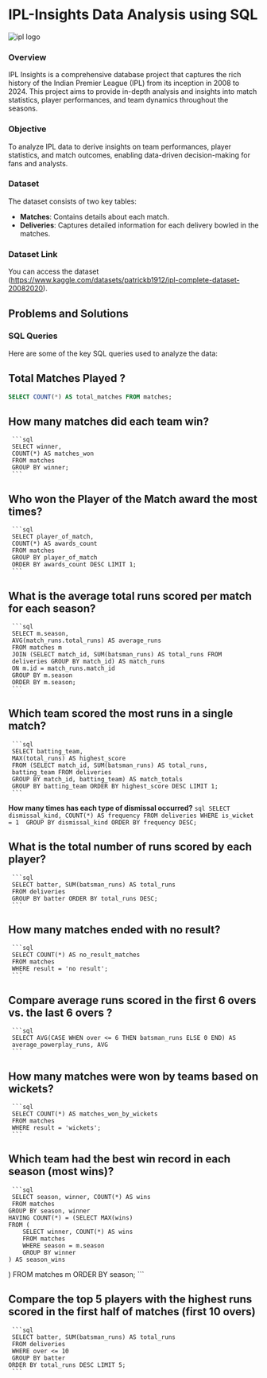 # IPL-Insights Data Analysis using SQL
![ipl logo](https://images.deccanherald.com/deccanherald%2F2024-03%2Fddd16e79-f241-4a8c-bf06-ac40de765387%2FFsdglE4XsAE3YkJ.jpg?rect=0%2C0%2C2048%2C1152&auto=format%2Ccompress&fmt=webp&fit=max&format=webp&q=70&w=1200&dpr=1.5)

### Overview
IPL Insights is a comprehensive database project that captures the rich history of the Indian Premier League (IPL) from its inception in 2008 to 2024. This project aims to provide in-depth analysis and insights into match statistics, player performances, and team dynamics throughout the seasons.

### Objective
To analyze IPL data to derive insights on team performances, player statistics, and match outcomes, enabling data-driven decision-making for fans and analysts.

### Dataset
The dataset consists of two key tables:

 - **Matches**: Contains details about each match.
 - **Deliveries**: Captures detailed information for each delivery bowled in the matches.

### Dataset Link
You can access the dataset (https://www.kaggle.com/datasets/patrickb1912/ipl-complete-dataset-20082020).

## Problems and Solutions

### SQL Queries
Here are some of the key SQL queries used to analyze the data:

## Total Matches Played ?
   ```sql
   SELECT COUNT(*) AS total_matches FROM matches;
   ```   
## How many matches did each team win?
     ```sql
     SELECT winner, 
     COUNT(*) AS matches_won
     FROM matches
     GROUP BY winner;
     ```
## Who won the Player of the Match award the most times?
     ```sql
     SELECT player_of_match,
     COUNT(*) AS awards_count
     FROM matches
     GROUP BY player_of_match
     ORDER BY awards_count DESC LIMIT 1;
     ```
## What is the average total runs scored per match for each season?
     ```sql
     SELECT m.season,
     AVG(match_runs.total_runs) AS average_runs
     FROM matches m
     JOIN (SELECT match_id, SUM(batsman_runs) AS total_runs FROM 
     deliveries GROUP BY match_id) AS match_runs
     ON m.id = match_runs.match_id
     GROUP BY m.season
     ORDER BY m.season;
     ```
## Which team scored the most runs in a single match?
     ```sql
     SELECT batting_team,
     MAX(total_runs) AS highest_score
     FROM (SELECT match_id, SUM(batsman_runs) AS total_runs, 
     batting_team FROM deliveries 
     GROUP BY match_id, batting_team) AS match_totals
     GROUP BY batting_team ORDER BY highest_score DESC LIMIT 1;
     ```
**How many times has each type of dismissal occurred?**
     ```sql
     SELECT dismissal_kind, COUNT(*) AS frequency
     FROM deliveries WHERE is_wicket = 1 
     GROUP BY dismissal_kind ORDER BY frequency DESC;
     ```
## What is the total number of runs scored by each player?
     ```sql
     SELECT batter, SUM(batsman_runs) AS total_runs
     FROM deliveries
     GROUP BY batter ORDER BY total_runs DESC;
     ```
## How many matches ended with no result?
     ```sql
     SELECT COUNT(*) AS no_result_matches 
     FROM matches 
     WHERE result = 'no result';
     ```
 ## Compare average runs scored in the first 6 overs vs. the last 6 overs ?
     ```sql
     SELECT AVG(CASE WHEN over <= 6 THEN batsman_runs ELSE 0 END) AS 
     average_powerplay_runs, AVG
     ```
 ## How many matches were won by teams based on wickets?
     ```sql
     SELECT COUNT(*) AS matches_won_by_wickets
     FROM matches
     WHERE result = 'wickets';
     ```
 ## Which team had the best win record in each season (most wins)?
     ```sql
     SELECT season, winner, COUNT(*) AS wins
     FROM matches
    GROUP BY season, winner
    HAVING COUNT(*) = (SELECT MAX(wins) 
    FROM (
        SELECT winner, COUNT(*) AS wins
        FROM matches
        WHERE season = m.season
        GROUP BY winner
    ) AS season_wins
)
    FROM matches m
    ORDER BY season;
    ```
## Compare the top 5 players with the highest runs scored in the first half of matches (first 10 overs)
     ```sql
     SELECT batter, SUM(batsman_runs) AS total_runs
     FROM deliveries
     WHERE over <= 10
     GROUP BY batter
    ORDER BY total_runs DESC LIMIT 5;
     ```

